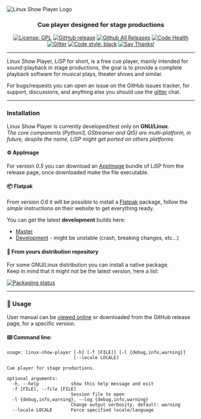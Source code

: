 ![Linux Show Player Logo](https://raw.githubusercontent.com/wiki/FrancescoCeruti/linux-show-player/media/site_logo.png)
<h3 align="center"> Cue player designed for stage productions</h3>

<p align="center">
<a href="https://github.com/FrancescoCeruti/linux-show-player/blob/master/LICENSE"><img alt="License: GPL" src="https://img.shields.io/badge/license-GPL-blue.svg"></a>
<a href="https://github.com/FrancescoCeruti/linux-show-player/releases/latest"><img src="https://img.shields.io/github/release/FrancescoCeruti/linux-show-player.svg?maxAge=2592000" alt="GitHub release" /></a>
<a href="https://github.com/FrancescoCeruti/linux-show-player/releases"><img src="https://img.shields.io/github/downloads/FrancescoCeruti/linux-show-player/total.svg?maxAge=2592000" alt="Github All Releases" /></a>
<a href="https://www.codacy.com/app/ceppofrancy/linux-show-player?utm_source=github.com&amp;utm_medium=referral&amp;utm_content=FrancescoCeruti/linux-show-player&amp;utm_campaign=Badge_Grade"><img src="https://api.codacy.com/project/badge/Grade/bef08c3ae14e4953962b7e4bc82a0c03" alt="Code Health" /></a>
<a href="https://gitter.im/linux-show-player/linux-show-player"><img src="https://img.shields.io/gitter/room/nwjs/nw.js.svg?maxAge=2592000" alt="Gitter" /></a>
<a href="https://github.com/ambv/black"><img src="https://img.shields.io/badge/code%20style-black-000000.svg" alt="Code style: black"></a>
<a href="https://saythanks.io/to/FrancescoCeruti"><img src="https://img.shields.io/badge/Say%20Thanks-!-1EAEDB.svg" alt="Say Thanks!"></a>
</p>

---

Linux Show Player, LiSP for short, is a free cue player, mainly intended for sound-playback in stage productions, the goal is to provide a complete playback software for musical plays, theater shows and similar.

For bugs/requests you can open an issue on the GitHub issues tracker, for support, discussions, and anything else you should use the [gitter](https://gitter.im/linux-show-player/linux-show-player) chat.

---

### Installation

Linux Show Player is currently developed/test only on **GNU/Linux**.<br>
_The core components (Python3, GStreamer and Qt5) are multi-platform, in future, despite the name, LiSP might get ported on others platforms_

#### ⚙️ AppImage

For version _0.5_ you can download an [AppImage](http://appimage.org/) bundle of LiSP from the release page, once downloaded make the file executable.

#### 📦 Flatpak

From version _0.6_ it will be possible to install a [Flatpak](https://flatpak.org/) package, follow the _simple_ instructions on their website to get everything ready. 

You can get the latest **development** builds here:
 * [Master](https://bintray.com/francescoceruti/LinuxShowPlayer/master/_latestVersion)
 * [Development](https://bintray.com/francescoceruti/LinuxShowPlayer/develop/_latestVersion) - might be unstable (crash, breaking changes, etc...)

#### 🐧 From yours distribution repository

For some GNU/Linux distribution you can install a native package.<br>
Keep in mind that it might not be the latest version, here a list: 

[![Packaging status](https://repology.org/badge/vertical-allrepos/linux-show-player.svg)](https://repology.org/metapackage/linux-show-player)

---

### 📖 Usage

User manual can be [viewed online](http://linux-show-player-users.readthedocs.io/en/latest/index.html)
or downloaded from the GitHub release page, for a specific version.

#### ⌨️ Command line:

```
usage: linux-show-player [-h] [-f [FILE]] [-l {debug,info,warning}]
                         [--locale LOCALE]

Cue player for stage productions.

optional arguments:
  -h, --help            show this help message and exit
  -f [FILE], --file [FILE]
                        Session file to open
  -l {debug,info,warning}, --log {debug,info,warning}
                        Change output verbosity. default: warning
  --locale LOCALE       Force specified locale/language
```
